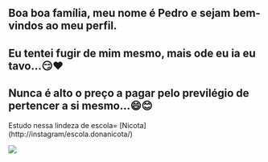 ## Boa boa família, meu nome é Pedro e sejam bem-vindos ao meu perfil.

## Eu tentei fugir de mim mesmo, mais ode eu ia eu tavo...😏❤️
## Nunca é alto o preço a pagar pelo previlégio de pertencer a si mesmo...😄😊

Estudo nessa lindeza de escola= [Nicota] (http://instagram/escola.donanicota/)

![](https://media1.tenor.com/m/UaL_fWNuDFkAAAAC/homi-angri-burdi-angry-bird.gif)
